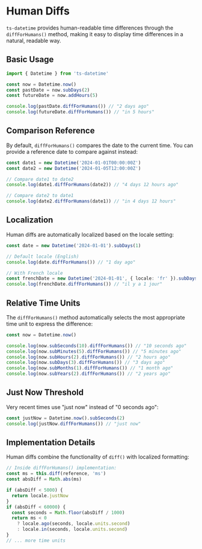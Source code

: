 # Human Diffs

`ts-datetime` provides human-readable time differences through the `diffForHumans()` method, making it easy to display time differences in a natural, readable way.

## Basic Usage

```ts
import { Datetime } from 'ts-datetime'

const now = Datetime.now()
const pastDate = now.subDays(2)
const futureDate = now.addHours(5)

console.log(pastDate.diffForHumans()) // "2 days ago"
console.log(futureDate.diffForHumans()) // "in 5 hours"
```

## Comparison Reference

By default, `diffForHumans()` compares the date to the current time. You can provide a reference date to compare against instead:

```ts
const date1 = new Datetime('2024-01-01T00:00:00Z')
const date2 = new Datetime('2024-01-05T12:00:00Z')

// Compare date1 to date2
console.log(date1.diffForHumans(date2)) // "4 days 12 hours ago"

// Compare date2 to date1
console.log(date2.diffForHumans(date1)) // "in 4 days 12 hours"
```

## Localization

Human diffs are automatically localized based on the locale setting:

```ts
const date = new Datetime('2024-01-01').subDays(1)

// Default locale (English)
console.log(date.diffForHumans()) // "1 day ago"

// With French locale
const frenchDate = new Datetime('2024-01-01', { locale: 'fr' }).subDays(1)
console.log(frenchDate.diffForHumans()) // "il y a 1 jour"
```

## Relative Time Units

The `diffForHumans()` method automatically selects the most appropriate time unit to express the difference:

```ts
const now = Datetime.now()

console.log(now.subSeconds(10).diffForHumans()) // "10 seconds ago"
console.log(now.subMinutes(5).diffForHumans()) // "5 minutes ago"
console.log(now.subHours(2).diffForHumans()) // "2 hours ago"
console.log(now.subDays(3).diffForHumans()) // "3 days ago"
console.log(now.subMonths(1).diffForHumans()) // "1 month ago"
console.log(now.subYears(2).diffForHumans()) // "2 years ago"
```

## Just Now Threshold

Very recent times use "just now" instead of "0 seconds ago":

```ts
const justNow = Datetime.now().subSeconds(2)
console.log(justNow.diffForHumans()) // "just now"
```

## Implementation Details

Human diffs combine the functionality of `diff()` with localized formatting:

```ts
// Inside diffForHumans() implementation:
const ms = this.diff(reference, 'ms')
const absDiff = Math.abs(ms)

if (absDiff < 5000) {
  return locale.justNow
}
if (absDiff < 60000) {
  const seconds = Math.floor(absDiff / 1000)
  return ms < 0
    ? locale.ago(seconds, locale.units.second)
    : locale.in(seconds, locale.units.second)
}
// ... more time units
```
